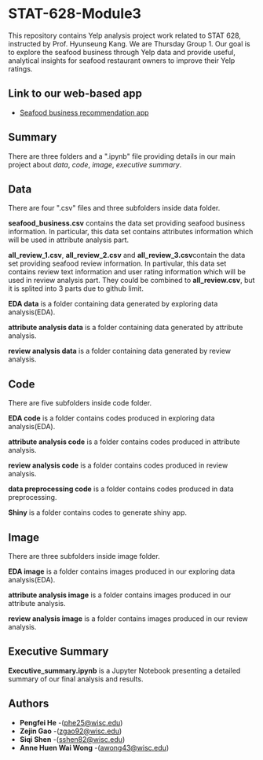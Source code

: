 # STAT-628-Module3

This repository contains Yelp analysis project work related to STAT 628, instructed by Prof. Hyunseung Kang. We are Thursday Group 1. Our goal is to explore the seafood business through Yelp data and provide useful, analytical insights for seafood restaurant owners to improve their Yelp ratings.

## Link to our web-based app
- [Seafood business recommendation app](https://nerrix.shinyapps.io/shiny/)
## Summary
There are three folders and a ".ipynb" file providing details in our main project about *data*, *code*, *image*, *executive summary*.

## Data

There are four ".csv" files and three subfolders inside data folder.

**seafood_business.csv** contains the data set providing seafood business information. In particular, this data set contains attributes information which will be used in attribute analysis part.

**all_review_1.csv**, **all_review_2.csv** and **all_review_3.csv**contain the data set providing seafood review information. In partivular, this data set contains review text information and user rating information which will be used in review analysis part. They could be combined to **all_review.csv**, but it is splited into 3 parts due to github limit.

**EDA data** is a folder containing data generated by exploring data analysis(EDA).

**attribute analysis data** is a folder containing data generated by attribute analysis.

**review analysis data** is a folder containing data generated by review analysis.

## Code
There are five subfolders inside code folder.

**EDA code** is a folder contains codes produced in exploring data analysis(EDA).

**attribute analysis code** is a folder contains codes produced in attribute analysis.

 **review analysis code** is a folder contains codes produced in review analysis.
 
  **data preprocessing code** is a folder contains codes produced in data preprocessing.
  
   **Shiny** is a folder contains codes to generate shiny app.

## Image
There are three subfolders inside image folder.

**EDA image** is a folder contains images produced in our exploring data analysis(EDA).

**attribute analysis image** is a folder contains images produced in our attribute analysis.

 **review analysis image** is a folder contains images produced in our review analysis.


## Executive Summary
**Executive_summary.ipynb** is a Jupyter Notebook presenting a detailed summary of our final analysis and results. 

## Authors
* **Pengfei He** -(phe25@wisc.edu)
* **Zejin Gao** -(zgao92@wisc.edu)
* **Siqi Shen** -(sshen82@wisc.edu)
* **Anne Huen Wai Wong** -(awong43@wisc.edu)
